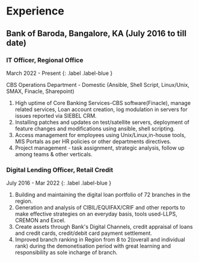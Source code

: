 
# Experience

## Bank of Baroda, Bangalore, KA              (July 2016 to till date)

### IT Officer, Regional Office                       
March 2022 - Present
{: .label .label-blue }

CBS Operations Department - Domestic
(Ansible, Shell Script, Linux/Unix, SMAX, Finacle, Sharepoint)

1. High uptime of Core Banking Services-CBS software(Finacle), manage related services, Loan account creation, log modulation in servers for issues reported via SIEBEL CRM.
2. Installing patches and updates on test/satellite servers, deployment of feature changes and modifications using ansible, shell scripting.
3. Access management for employees using Unix/Linux,in-house tools, MIS Portals as per HR policies or other departments directives.
4. Project management - task assignment, strategic analysis, follow up among teams & other verticals.



### Digital Lending Officer, Retail Credit 
July 2016 - Mar 2022
{: .label .label-blue }

1. Building and maintaining the digital loan portfolio of 72 branches in the region.
2. Generation and analysis of CIBIL/EQUIFAX/CRIF and other reports to make effective strategies on an everyday basis, tools used-LLPS, CREMON and Excel.
3. Create assets through Bank's Digital Channels, credit appraisal of loans and credit cards, credit/debit card payment settlement.
4. Improved branch ranking in Region from 8 to 2(overall and individual rank) during the demonetisation period with great learning and responsibility as sole incharge of branch.
